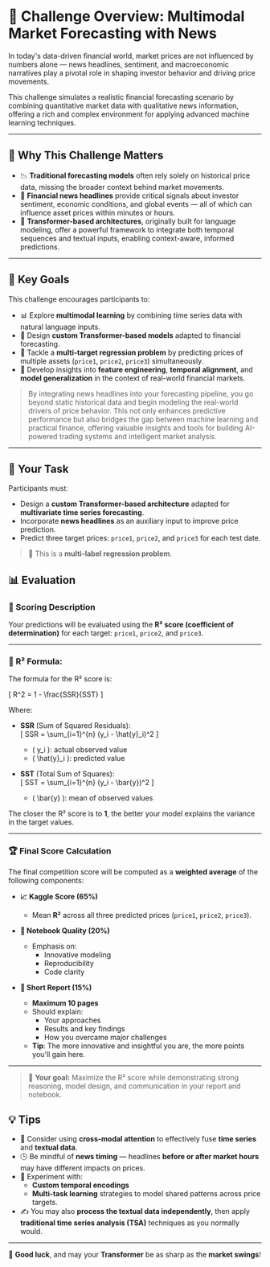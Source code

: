 # 🧠 Challenge Overview: Multimodal Market Forecasting with News

In today's data-driven financial world, market prices are not influenced by numbers alone — news headlines, sentiment, and macroeconomic narratives play a pivotal role in shaping investor behavior and driving price movements.

This challenge simulates a realistic financial forecasting scenario by combining quantitative market data with qualitative news information, offering a rich and complex environment for applying advanced machine learning techniques.

---

## 🚀 Why This Challenge Matters

- 📉 **Traditional forecasting models** often rely solely on historical price data, missing the broader context behind market movements.
- 📰 **Financial news headlines** provide critical signals about investor sentiment, economic conditions, and global events — all of which can influence asset prices within minutes or hours.
- 🤖 **Transformer-based architectures**, originally built for language modeling, offer a powerful framework to integrate both temporal sequences and textual inputs, enabling context-aware, informed predictions.

---

## 🎯 Key Goals

This challenge encourages participants to:

- 📊 Explore **multimodal learning** by combining time series data with natural language inputs.
- 🧠 Design **custom Transformer-based models** adapted to financial forecasting.
- 🎯 Tackle a **multi-target regression problem** by predicting prices of multiple assets (`price1`, `price2`, `price3`) simultaneously.
- 🧩 Develop insights into **feature engineering**, **temporal alignment**, and **model generalization** in the context of real-world financial markets.

> By integrating news headlines into your forecasting pipeline, you go beyond static historical data and begin modeling the real-world drivers of price behavior. This not only enhances predictive performance but also bridges the gap between machine learning and practical finance, offering valuable insights and tools for building AI-powered trading systems and intelligent market analysis.

---

## 🎯 Your Task

Participants must:

- Design a **custom Transformer-based architecture** adapted for **multivariate time series forecasting**.
- Incorporate **news headlines** as an auxiliary input to improve price prediction.
- Predict three target prices: `price1`, `price2`, and `price3` for each test date.

> 🧠 This is a **multi-label regression problem**.

## 📊 Evaluation

### 🔢 Scoring Description

Your predictions will be evaluated using the **R² score (coefficient of determination)** for each target: `price1`, `price2`, and `price3`.

---

### 📐 R² Formula:

The formula for the R² score is:

\[
R^2 = 1 - \frac{SSR}{SST}
\]

Where:

- **SSR** (Sum of Squared Residuals):  
  \[
  SSR = \sum_{i=1}^{n} (y_i - \hat{y}_i)^2
  \]
  - \( y_i \): actual observed value  
  - \( \hat{y}_i \): predicted value

- **SST** (Total Sum of Squares):  
  \[
  SST = \sum_{i=1}^{n} (y_i - \bar{y})^2
  \]
  - \( \bar{y} \): mean of observed values

The closer the R² score is to **1**, the better your model explains the variance in the target values.

---

### 🏆 Final Score Calculation

The final competition score will be computed as a **weighted average** of the following components:

- **📈 Kaggle Score (65%)**  
  - Mean **R²** across all three predicted prices (`price1`, `price2`, `price3`).

- **📓 Notebook Quality (20%)**  
  - Emphasis on:
    - Innovative modeling
    - Reproducibility
    - Code clarity

- **📝 Short Report (15%)**  
  - **Maximum 10 pages**
  - Should explain:
    - Your approaches
    - Results and key findings
    - How you overcame major challenges
  - **Tip**: The more innovative and insightful you are, the more points you'll gain here.

---

> 🎯 **Your goal:** Maximize the R² score while demonstrating strong reasoning, model design, and communication in your report and notebook.

## 💡 Tips

- 🔄 Consider using **cross-modal attention** to effectively fuse **time series** and **textual data**.
- 🕒 Be mindful of **news timing** — headlines **before or after market hours** may have different impacts on prices.
- 🧠 Experiment with:
  - **Custom temporal encodings**
  - **Multi-task learning** strategies to model shared patterns across price targets.
- ✍️ You may also **process the textual data independently**, then apply **traditional time series analysis (TSA)** techniques as you normally would.

---

🚀 **Good luck**, and may your **Transformer** be as sharp as the **market swings**!
